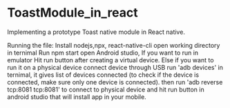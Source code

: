 # ToastModule_in_react
Implementing a prototype Toast native module in React native.

Running the file:
Install nodejs,npx, react-native-cli
open working directory in ternimal
Run npm start
open Android studio,
If you want to run in emulator Hit run button after creating a virtual device.
Else if you want to run it on a physical device connect device through USB run 'adb devices' in ternimal,
it gives list of devices connected (to check if the device is connected, make sure only one device is connected).
then run 'adb reverse tcp:8081 tcp:8081' to  connect to physical device and hit run button in android studio that will install 
app in your mobile.
